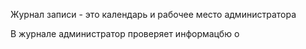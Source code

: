 Журнал записи - это календарь и рабочее место администратора

В журнале администратор проверяет информацбю о 